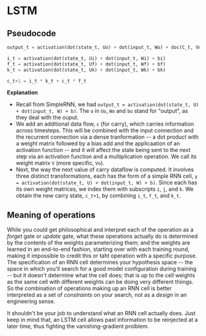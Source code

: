 # LSTM

## Pseudocode

```python
output_t = activation(dot(state_t, Uo) + dot(input_t, Wo) + doc(C_t, Vo) + bo)

i_t = activation(dot(state_t, Ui) + dot(input_t, Wi) + bi)
f_t = activation(dot(state_t, Uf) + dot(input_t, Wf) + bf)
k_t = activation(dot(state_t, Uk) + dot(input_t, Wk) + bk)

c_t+1 = i_t * k_t + c_t * f_t
```

**Explanation**
- Recall from SimpleRNN, we had `output_t = activation(dot(state_t, U) + dot(input_t, W) + b)`. The `o` in `Uo`, `Wo` and `bo` stand for "output", as they deal with the ouput. 
- We add an additional data flow, `c` (for carry), which carries information across timesteps. This will be combined with the input connection and the recurrent connection via a dense tranformation -- a dot product with a weight matrix followed by a bias add and the applicaation of an activation function -- and it will affect the state being sent to the next step via an activation function and a multiplication operation. We call its weight matrix `V` (more specific, `Vo`).
- Next, the way the next value of carry dataflow is computed. It involves three distinct transformations, each has the form of a simple RNN cell, `y = activation(dot(state_t, U) + dot(input_t, W) + b)`. Since each has its own weight matrices, we index them with subscripts `i`, `j`, and `k`. We obtain the new carry state, `c_t+1`, by combining `i_t`, `f_t`, and `k_t`.

## Meaning of operations

While you could get philosophical and interpret each of the operation as a *forget* gate or *update* gate, what these operations actually do is determined by the contents of the weights parameterizing them; and the weights are learned in an end-to-end fashion, starting over with each training round, making it impossible to credit this or taht operation with a specific purpose. The specification of an RNN cell determines your hypothesis space -- the space in which you'll search for a good model configuration during training -- but it doesn't determine what the cell does; that is up to the cell weights as the same cell with different weights can be doing very different thiings. So the combination of operations making up an RNN cell is better interpreted as a set of *constraints* on your search, not as a *design* in an engineering sense. 

It shouldn't be your job to understand what an RNN cell actually does. Just keep in mind that, an LSTM cell allows past information to be reinjected at a later time, thus fighting the vanishing-gradient prolblem.
